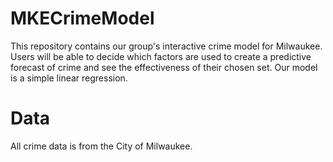# MKECrimeModel

This repository contains our group's interactive crime model for Milwaukee. Users will be able to decide which factors are used to create a predictive forecast of crime and see the effectiveness of their chosen set. Our model is a simple linear regression.

# Data

All crime data is from the City of Milwaukee. 
